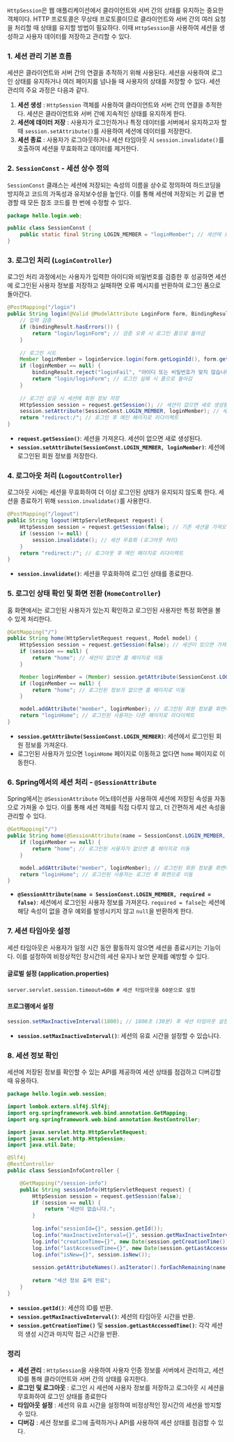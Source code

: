 `HttpSession`은 웹 애플리케이션에서 클라이언트와 서버 간의 상태를 유지하는 중요한 객체이다. HTTP 프로토콜은 무상태 프로토콜이므로 클라이언트와 서버 간의 여러 요청을 처리할 때 상태를 유지할 방법이 필요하다. 이때 `HttpSession`을 사용하여 세션을 생성하고 사용자 데이터를 저장하고 관리할 수 있다.

### 1. 세션 관리 기본 흐름
세션은 클라이언트와 서버 간의 연결을 추적하기 위해 사용된다. 세션을 사용하여 로그인 상태를 유지하거나 여러 페이지를 넘나들 때 사용자의 상태를 저장할 수 있다. 세션 관리의 주요 과정은 다음과 같다.

1. **세션 생성** : `HttpSession` 객체를 사용하여 클라이언트와 서버 간의 연결을 추적한다. 세션은 클라이언트와 서버 간에 지속적인 상태를 유지하게 한다.
2. **세션에 데이터 저장** : 사용자가 로그인하거나 특정 데이터를 서버에서 유지하고자 할 때 `session.setAttribute()`를 사용하여 세션에 데이터를 저장한다.
3. **세션 종료** : 사용자가 로그아웃하거나 세션 타임아웃 시 `session.invalidate()`를 호출하여 세션을 무효화하고 데이터를 제거한다.

### 2. `SessionConst` - 세션 상수 정의
`SessionConst` 클래스는 세션에 저장되는 속성의 이름을 상수로 정의하여 하드코딩을 방지하고 코드의 가독성과 유지보수성을 높인다. 이를 통해 세션에 저장되는 키 값을 변경할 때 모든 참조 코드를 한 번에 수정할 수 있다.

```java
package hello.login.web;

public class SessionConst {
    public static final String LOGIN_MEMBER = "loginMember"; // 세션에 로그인된 회원 정보를 저장할 키
}
```

### 3. 로그인 처리 (`LoginController`)
로그인 처리 과정에서는 사용자가 입력한 아이디와 비밀번호를 검증한 후 성공하면 세션에 로그인된 사용자 정보를 저장하고 실패하면 오류 메시지를 반환하여 로그인 폼으로 돌아간다.

```java
@PostMapping("/login")
public String login(@Valid @ModelAttribute LoginForm form, BindingResult bindingResult, HttpServletRequest request) {
    // 입력 검증
    if (bindingResult.hasErrors()) {
        return "login/loginForm"; // 검증 오류 시 로그인 폼으로 돌아감
    }
    
    // 로그인 시도
    Member loginMember = loginService.login(form.getLoginId(), form.getPassword());
    if (loginMember == null) {
        bindingResult.reject("loginFail", "아이디 또는 비밀번호가 맞지 않습니다.");
        return "login/loginForm"; // 로그인 실패 시 폼으로 돌아감
    }
    
    // 로그인 성공 시 세션에 회원 정보 저장
    HttpSession session = request.getSession(); // 세션이 없으면 새로 생성됨
    session.setAttribute(SessionConst.LOGIN_MEMBER, loginMember); // 세션에 로그인 회원 정보 저장
    return "redirect:/"; // 로그인 후 메인 페이지로 리다이렉트
}
```

- **`request.getSession()`**: 세션을 가져온다. 세션이 없으면 새로 생성된다.
- **`session.setAttribute(SessionConst.LOGIN_MEMBER, loginMember)`**: 세션에 로그인된 회원 정보를 저장한다.

### 4. 로그아웃 처리 (`LogoutController`)
로그아웃 시에는 세션을 무효화하여 더 이상 로그인된 상태가 유지되지 않도록 한다. 세션을 종료하기 위해 `session.invalidate()`를 사용한다.

```java
@PostMapping("/logout")
public String logout(HttpServletRequest request) {
    HttpSession session = request.getSession(false); // 기존 세션을 가져오되 없으면 새로 생성하지 않음
    if (session != null) {
        session.invalidate(); // 세션 무효화 (로그아웃 처리)
    }
    return "redirect:/"; // 로그아웃 후 메인 페이지로 리다이렉트
}
```
- **`session.invalidate()`**: 세션을 무효화하여 로그인 상태를 종료한다.

### 5. 로그인 상태 확인 및 화면 전환 (`HomeController`)
홈 화면에서는 로그인된 사용자가 있는지 확인하고 로그인된 사용자만 특정 화면을 볼 수 있게 처리한다.
```java
@GetMapping("/")
public String home(HttpServletRequest request, Model model) {
    HttpSession session = request.getSession(false); // 세션이 있으면 가져오고 없으면 null 반환
    if (session == null) {
        return "home"; // 세션이 없으면 홈 페이지로 이동
    }

    Member loginMember = (Member) session.getAttribute(SessionConst.LOGIN_MEMBER); // 세션에서 로그인된 회원 정보 가져오기
    if (loginMember == null) {
        return "home"; // 로그인된 정보가 없으면 홈 페이지로 이동
    }

    model.addAttribute("member", loginMember); // 로그인된 회원 정보를 화면에 표시
    return "loginHome"; // 로그인된 사용자는 다른 페이지로 리다이렉트
}
```

- **`session.getAttribute(SessionConst.LOGIN_MEMBER)`**: 세션에서 로그인된 회원 정보를 가져온다.
- 로그인된 사용자가 있으면 `loginHome` 페이지로 이동하고 없다면 `home` 페이지로 이동한다.

### 6. Spring에서의 세션 처리 - `@SessionAttribute`
Spring에서는 `@SessionAttribute` 어노테이션을 사용하여 세션에 저장된 속성을 자동으로 가져올 수 있다. 이를 통해 세션 객체를 직접 다루지 않고, 더 간편하게 세션 속성을 관리할 수 있다.
```java
@GetMapping("/")
public String home(@SessionAttribute(name = SessionConst.LOGIN_MEMBER, required = false) Member loginMember, Model model) {
    if (loginMember == null) {
        return "home"; // 로그인된 사용자가 없으면 홈 페이지로 이동
    }

    model.addAttribute("member", loginMember); // 로그인된 회원 정보를 화면에 표시
    return "loginHome"; // 로그인된 사용자는 로그인 후 화면으로 이동
}
```

- **`@SessionAttribute(name = SessionConst.LOGIN_MEMBER, required = false)`**: 세션에서 로그인된 사용자 정보를 가져온다. `required = false`는 세션에 해당 속성이 없을 경우 예외를 발생시키지 않고 `null`을 반환하게 한다.

### 7. 세션 타임아웃 설정
세션 타임아웃은 사용자가 일정 시간 동안 활동하지 않으면 세션을 종료시키는 기능이다. 이를 설정하여 비정상적인 장시간의 세션 유지나 보안 문제를 예방할 수 있다.

#### 글로벌 설정 (application.properties)
```properties
server.servlet.session.timeout=60m # 세션 타임아웃을 60분으로 설정
```

#### 프로그램에서 설정
```java
session.setMaxInactiveInterval(1800); // 1800초 (30분) 후 세션 타임아웃 설정
```

- **`session.setMaxInactiveInterval()`**: 세션의 유효 시간을 설정할 수 있습니다.

### 8. 세션 정보 확인
세션에 저장된 정보를 확인할 수 있는 API를 제공하여 세션 상태를 점검하고 디버깅할 때 유용하다.
```java
package hello.login.web.session;

import lombok.extern.slf4j.Slf4j;
import org.springframework.web.bind.annotation.GetMapping;
import org.springframework.web.bind.annotation.RestController;

import javax.servlet.http.HttpServletRequest;
import javax.servlet.http.HttpSession;
import java.util.Date;

@Slf4j
@RestController
public class SessionInfoController {

    @GetMapping("/session-info")
    public String sessionInfo(HttpServletRequest request) {
        HttpSession session = request.getSession(false);
        if (session == null) {
            return "세션이 없습니다.";
        }
        
        log.info("sessionId={}", session.getId());
        log.info("maxInactiveInterval={}", session.getMaxInactiveInterval());
        log.info("creationTime={}", new Date(session.getCreationTime()));
        log.info("lastAccessedTime={}", new Date(session.getLastAccessedTime()));
        log.info("isNew={}", session.isNew());
        
        session.getAttributeNames().asIterator().forEachRemaining(name -> log.info("session name={}, value={}", name, session.getAttribute(name)));
        
        return "세션 정보 출력 완료";
    }
}
```
- **`session.getId()`**: 세션의 ID를 반환.
- **`session.getMaxInactiveInterval()`**: 세션의 타임아웃 시간을 반환.
- **`session.getCreationTime()`** 및 **`session.getLastAccessedTime()`**: 각각 세션의 생성 시간과 마지막 접근 시간을 반환.

### 정리
- **세션 관리** : `HttpSession`을 사용하여 사용자 인증 정보를 서버에서 관리하고, 세션 ID를 통해 클라이언트와 서버 간의 상태를 유지한다.
- **로그인 및 로그아웃** : 로그인 시 세션에 사용자 정보를 저장하고 로그아웃 시 세션을 무효화하여 로그인 상태를 종료한다
- **타임아웃 설정** : 세션의 유효 시간을 설정하여 비정상적인 장시간의 세션을 방지할 수 있다.
- **디버깅** : 세션 정보를 로그에 출력하거나 API를 사용하여 세션 상태를 점검할 수 있다.